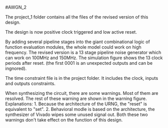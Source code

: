 #AWGN_2

The project_1 folder contains all the files of the revised version of this design. 

The design is now positive clock triggered and low active reset.

By adding several pipeline stages into the giant combinational logic of function evaluation modules, the whole model could work on high frequency. The revised version is a 13 stage pipeline noise generator which can work on 100MHz and 150MHz. The simulation figure shows the 13 clock periods after reset. (the first 0001 is an unexpected outputs and can be ingnored).

The time constraint file is in the project folder. It includes the clock, inputs and outputs constraints. 

When synthesizing the circuit, there are some warnings. Most of them are resolved. The rest of these warning are shown in the warning figure. Explanations: 1. Because the architecture of the URNG, the "reset" is equivalent to "set". 2. Behavioral  modle is based on the architecture, the synthesizer of Vivado wipes some unused signal out. Both these two warnings don't take effect on the function of this design.
